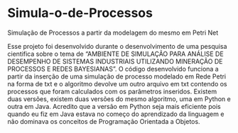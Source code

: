# Simula-o-de-Processos
Simulação de Processos a partir da modelagem do mesmo em Petri Net

Esse projeto foi desenvolvido durante o desenvolvimento de uma pesquisa cientifica sobre o tema de “AMBIENTE DE SIMULAÇÃO PARA ANÁLISE DE DESEMPENHO DE SISTEMAS INDUSTRIAIS UTILIZANDO MINERAÇÃO DE PROCESSOS E REDES BAYESIANAS”. 
O código desenvolvido funciona a partir da inserção de uma simulação de processo modelado em Rede Petri na forma de txt e o algoritmo devolve um outro arquivo em txt contendo os processos que foram calculados com os parâmetros inseridos. 
Existem duas versões, existem duas versões do mesmo algoritmo, uma em Python e outra em Java. Acredito que a versão em Python seja mais eficiente pois quando eu fiz em Java estava no começo do aprendizado da linguagem e não dominava os conceitos de Programação Orientada a Objetos.
